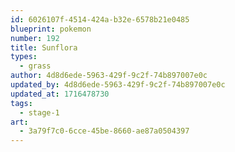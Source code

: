 ```yaml
---
id: 6026107f-4514-424a-b32e-6578b21e0485
blueprint: pokemon
number: 192
title: Sunflora
types:
  - grass
author: 4d8d6ede-5963-429f-9c2f-74b897007e0c
updated_by: 4d8d6ede-5963-429f-9c2f-74b897007e0c
updated_at: 1716478730
tags:
  - stage-1
art:
  - 3a79f7c0-6cce-45be-8660-ae87a0504397
---
```

